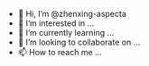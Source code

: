- 👋 Hi, I’m @zhenxing-aspecta
- 👀 I’m interested in ...
- 🌱 I’m currently learning ...
- 💞️ I’m looking to collaborate on ...
- 📫 How to reach me ...

<!---
zhenxing-aspecta/zhenxing-aspecta is a ✨ special ✨ repository because its `README.md` (this file) appears on your GitHub profile.
You can click the Preview link to take a look at your changes.
--->
